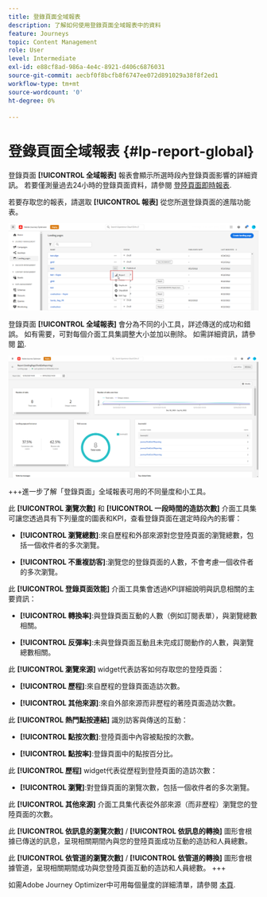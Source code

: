 ```yaml
---
title: 登錄頁面全域報表
description: 了解如何使用登錄頁面全域報表中的資料
feature: Journeys
topic: Content Management
role: User
level: Intermediate
exl-id: e88cf8ad-986a-4e4c-8921-d406c6876031
source-git-commit: aecbf0f8bcfb8f6747ee072d891029a38f8f2ed1
workflow-type: tm+mt
source-wordcount: '0'
ht-degree: 0%

---
```


# 登錄頁面全域報表 {#lp-report-global}

登錄頁面 **[!UICONTROL 全域報表]** 報表會顯示所選時段內登錄頁面影響的詳細資訊。 若要僅測量過去24小時的登錄頁面資料，請參閱 [登陸頁面即時報表](lp-report-live.md).

若要存取您的報表，請選取 **[!UICONTROL 報表]** 從您所選登錄頁面的進階功能表。

![](assets/landing_page_report.png)

登錄頁面 **[!UICONTROL 全域報表]** 會分為不同的小工具，詳述傳送的成功和錯誤。 如有需要，可對每個介面工具集調整大小並加以刪除。 如需詳細資訊，請參閱 [節](global-report.md).

![](assets/landing_page_global.png)

+++進一步了解「登錄頁面」全域報表可用的不同量度和小工具。

此 **[!UICONTROL 瀏覽次數]** 和 **[!UICONTROL 一段時間的造訪次數]** 介面工具集可讓您透過具有下列量度的圖表和KPI，查看登錄頁面在選定時段內的影響：

* **[!UICONTROL 瀏覽總數]**:來自歷程和外部來源對您登陸頁面的瀏覽總數，包括一個收件者的多次瀏覽。

* **[!UICONTROL 不重複訪客]**:瀏覽您的登錄頁面的人數，不會考慮一個收件者的多次瀏覽。

此 **[!UICONTROL 登錄頁面效能]** 介面工具集會透過KPI詳細說明與訊息相關的主要資訊：

* **[!UICONTROL 轉換率]**:與登錄頁面互動的人數（例如訂閱表單），與瀏覽總數相關。

* **[!UICONTROL 反彈率]**:未與登錄頁面互動且未完成訂閱動作的人數，與瀏覽總數相關。

此 **[!UICONTROL 瀏覽來源]** widget代表訪客如何存取您的登陸頁面：

* **[!UICONTROL 歷程]**:來自歷程的登錄頁面造訪次數。

* **[!UICONTROL 其他來源]**:來自外部來源而非歷程的著陸頁面造訪次數。

此 **[!UICONTROL 熱門點按連結]** 識別訪客與傳送的互動：

* **[!UICONTROL 點按次數]**:登陸頁面中內容被點按的次數。

* **[!UICONTROL 點按率]**:登錄頁面中的點按百分比。

此 **[!UICONTROL 歷程]** widget代表從歷程到登陸頁面的造訪次數：

* **[!UICONTROL 瀏覽]**:對登錄頁面的瀏覽次數，包括一個收件者的多次瀏覽。

此 **[!UICONTROL 其他來源]** 介面工具集代表從外部來源（而非歷程）瀏覽您的登陸頁面的次數。

此 **[!UICONTROL 依訊息的瀏覽次數]** / **[!UICONTROL 依訊息的轉換]** 圖形會根據已傳送的訊息，呈現相關期間內與您的登陸頁面成功互動的造訪和人員總數。

此 **[!UICONTROL 依管道的瀏覽次數]** / **[!UICONTROL 依管道的轉換]** 圖形會根據管道，呈現相關期間成功與您登陸頁面互動的造訪和人員總數。
+++

如需Adobe Journey Optimizer中可用每個量度的詳細清單，請參閱 [本頁](global-report.md#list-of-components-global).
